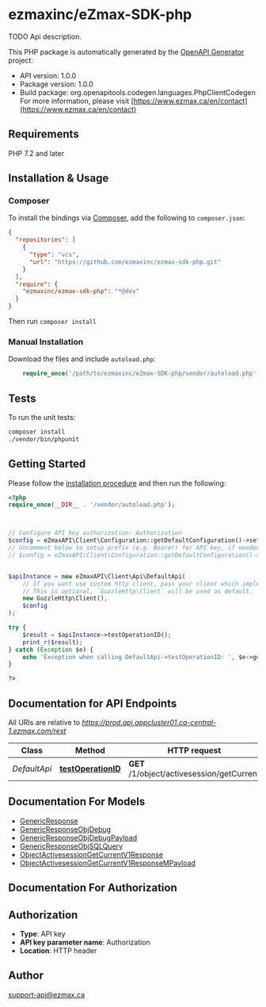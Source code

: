 # ezmaxinc/eZmax-SDK-php

TODO Api description.

This PHP package is automatically generated by the [OpenAPI Generator](https://openapi-generator.tech) project:

- API version: 1.0.0
- Package version: 1.0.0
- Build package: org.openapitools.codegen.languages.PhpClientCodegen
For more information, please visit [https://www.ezmax.ca/en/contact](https://www.ezmax.ca/en/contact)

## Requirements

PHP 7.2 and later

## Installation & Usage

### Composer

To install the bindings via [Composer](http://getcomposer.org/), add the following to `composer.json`:

```json
{
  "repositories": [
    {
      "type": "vcs",
      "url": "https://github.com/ezmaxinc/ezmax-sdk-php.git"
    }
  ],
  "require": {
    "ezmaxinc/ezmax-sdk-php": "*@dev"
  }
}
```

Then run `composer install`

### Manual Installation

Download the files and include `autoload.php`:

```php
    require_once('/path/to/ezmaxinc/eZmax-SDK-php/vendor/autoload.php');
```

## Tests

To run the unit tests:

```bash
composer install
./vendor/bin/phpunit
```

## Getting Started

Please follow the [installation procedure](#installation--usage) and then run the following:

```php
<?php
require_once(__DIR__ . '/vendor/autoload.php');



// Configure API key authorization: Authorization
$config = eZmaxAPI\Client\Configuration::getDefaultConfiguration()->setApiKey('Authorization', 'YOUR_API_KEY');
// Uncomment below to setup prefix (e.g. Bearer) for API key, if needed
// $config = eZmaxAPI\Client\Configuration::getDefaultConfiguration()->setApiKeyPrefix('Authorization', 'Bearer');


$apiInstance = new eZmaxAPI\Client\Api\DefaultApi(
    // If you want use custom http client, pass your client which implements `GuzzleHttp\ClientInterface`.
    // This is optional, `GuzzleHttp\Client` will be used as default.
    new GuzzleHttp\Client(),
    $config
);

try {
    $result = $apiInstance->testOperationID();
    print_r($result);
} catch (Exception $e) {
    echo 'Exception when calling DefaultApi->testOperationID: ', $e->getMessage(), PHP_EOL;
}

?>
```

## Documentation for API Endpoints

All URIs are relative to *https://prod.api.appcluster01.ca-central-1.ezmax.com/rest*

Class | Method | HTTP request | Description
------------ | ------------- | ------------- | -------------
*DefaultApi* | [**testOperationID**](docs/Api/DefaultApi.md#testoperationid) | **GET** /1/object/activesession/getCurrent | Get Current Activesession


## Documentation For Models

 - [GenericResponse](docs/Model/GenericResponse.md)
 - [GenericResponseObjDebug](docs/Model/GenericResponseObjDebug.md)
 - [GenericResponseObjDebugPayload](docs/Model/GenericResponseObjDebugPayload.md)
 - [GenericResponseObjSQLQuery](docs/Model/GenericResponseObjSQLQuery.md)
 - [ObjectActivesessionGetCurrentV1Response](docs/Model/ObjectActivesessionGetCurrentV1Response.md)
 - [ObjectActivesessionGetCurrentV1ResponseMPayload](docs/Model/ObjectActivesessionGetCurrentV1ResponseMPayload.md)


## Documentation For Authorization



## Authorization


- **Type**: API key
- **API key parameter name**: Authorization
- **Location**: HTTP header



## Author

support-api@ezmax.ca

